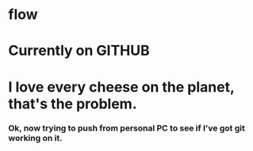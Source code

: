 # flow

# Currently on GITHUB

# I love every cheese on the planet, that's the problem.

### Ok, now trying to push from personal PC to see if I've got git working on it.